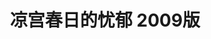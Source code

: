 ---
logo: images/animation/凉宫春日的忧郁2009版.jpg
title: 凉宫春日的忧郁 2009版
subTitle: 由京都动画制作的TV动画，于2009年4月2日开始放送，全28话(正序)
queue: \2

category: 动画

hasResource: true
downloadList:
  - intro: 1080P x264
    size: 47.2GB
    link: 
  - intro: 1080P x265
    size: 23.8GB
    link: 
  - intro: 720P x264
    size: 7.6GB
    link: 
  - intro: 独立音轨
    size: 1.1GB
    link: 
  - intro: 华盟字幕
    size: 48.8MB
    link: 
  - intro: 云盘 提取码:sysu
    size: 
    link: https://pan.baidu.com/s/1Rh0ZDeIGEYmg5dnyyp_Meg

downloadContent: |
  2007年7月7日，“SOS团官方网站”施行“七夕”活动，《朝日新闻》早报上出现“凉宫春日第2期决定制作！”全页广告。2007年12月18日，“SOS团官方网站”施行“消失”活动，宣布“第2期中止。将以此为基础决定制作全新动画”。
  在2009年2月6日发售的《Newtype》3月号上，正式宣布了TV动画“凉宫春日第2期”的制作决定。<br>
  《凉宫春日的忧郁 2009版》由京都动画制作，改编自谷川流创作的《凉宫春日系列》，全28集，采用了正序形式进行放送，依旧由石原立也担任监督。除了2006版的14集外，新增了原作小说《凉宫春日的叹息》全卷，《凉宫春日的烦闷》卷中的《竹叶狂想曲》，以及《凉宫春日的暴走》卷中的《漫无止境的八月》。<br><br>
  1080P版权属于:VCB-Studio<br>
  文件地址:https://vcb-s.com/archives/11328
---
